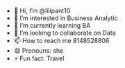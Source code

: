 - 👋 Hi, I’m @lilipant10
- 👀 I’m interested in Business Analytic 
- 🌱 I’m currently learning BA
- 💞️ I’m looking to collaborate on Data
- 📫 How to reach me 8148528806
- 😄 Pronouns: she
- ⚡ Fun fact: Travel

<!---
lilipant10/lilipant10 is a ✨ special ✨ repository because its `README.md` (this file) appears on your GitHub profile.
You can click the Preview link to take a look at your changes.
--->
